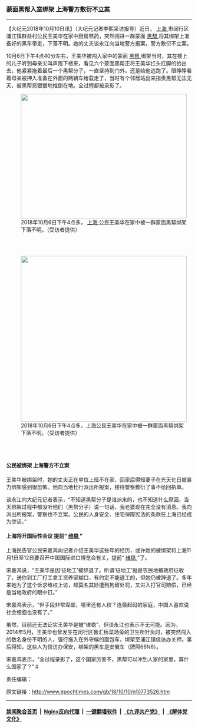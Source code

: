 ### 蒙面黑帮入室绑架 上海警方敷衍不立案
------------------------

<p>
 【大纪元2018年10月10日讯】（大纪元记者李熙采访报导）近日，
 <a href="http://www.epochtimes.com/gb/tag/%E4%B8%8A%E6%B5%B7.html">
  上海
 </a>
 市闵行区浦江镇群益村公民王美华在家中厨房熬药，突然闯进一群蒙面
 <a href="http://www.epochtimes.com/gb/tag/%E9%BB%91%E5%B8%AE.html">
  黑帮
 </a>
 将其绑架上准备好的黑车带走，下落不明。她的丈夫谈永江向当地警方报案，警方敷衍不立案。
</p>
<p>
 10月6日下午4点40分左右，王美华被闯入家中的蒙面
 <a href="http://www.epochtimes.com/gb/tag/%E9%BB%91%E5%B8%AE.html">
  黑帮
 </a>
 绑架当时，其在楼上的儿子听到母亲尖叫声跑下楼来，看见六个蒙面黑帮正将王美华扛头扛脚的抬出去，他紧紧拖着最后一个黑帮分子，一直坚持到门外，还是给他逃跑了。眼睁睁看着母亲被押入准备在外面的两辆车给载走了，当时有个邻居站出来指责黑帮无法无天，被黑帮恶狠狠地推倒在地。全过程都被录影了。
</p>
<figure class="wp-caption aligncenter" id="attachment_10773541" style="width: 450px">
 <a href="http://i.epochtimes.com/assets/uploads/2018/10/S__8249353.jpg">
  <img alt="" class="size-medium wp-image-10773541" height="338" src="http://i.epochtimes.com/assets/uploads/2018/10/S__8249353-450x338.jpg" width="450"/>
 </a>
 <br/><figcaption class="wp-caption-text">
  2018年10月6日下午4点多，
  <a href="http://www.epochtimes.com/gb/tag/%E4%B8%8A%E6%B5%B7.html">
   上海
  </a>
  公民王美华在家中被一群蒙面黑帮绑架下落不明。（受访者提供）
 </figcaption><br/>
</figure><br/>
<figure class="wp-caption aligncenter" id="attachment_10773540" style="width: 450px">
 <a href="http://i.epochtimes.com/assets/uploads/2018/10/S__8249351.jpg">
  <img alt="" class="wp-image-10773540 size-medium" height="450" src="http://i.epochtimes.com/assets/uploads/2018/10/S__8249351-450x450.jpg" width="450"/>
 </a>
 <br/><figcaption class="wp-caption-text">
  2018年10月6日下午4点多，上海公民王美华在家中被一群蒙面黑帮绑架下落不明。（受访者提供）
 </figcaption><br/>
</figure><br/>
<h4>
 公民被绑架 上海警方不立案
</h4>
<p>
 王美华被绑架时，她的丈夫正在单位上班不在家，回家后得知妻子在光天化日被暴力绑架感到很恐怖。他向当地杜行派出所报案，接待警察敷衍了事不给回执单。
</p>
<p>
 谈永江向大纪元记者表示，“不知道黑帮分子是谁派来的，也不知道什么原因，当天绑架过程中都没听他们（黑帮分子）说一句话，我老婆现在完全没有消息。我向派出所报案，警察也不立案。公民的人身安全、住宅保障宪法的条款在上海已经成为空话。”
</p>
<h4>
 上海将开国际性会议 提前“
 <a href="http://www.epochtimes.com/gb/tag/%E7%BB%B4%E7%A8%B3.html">
  维稳
 </a>
 ”
</h4>
<p>
 上海民告官公民宋嘉鸿向记者介绍王美华这些年的经历，或许她的被绑架和上海11月1日至12日要召开中国国际进口博览会有关，提前“
 <a href="http://www.epochtimes.com/gb/tag/%E7%BB%B4%E7%A8%B3.html">
  维稳
 </a>
 ”了。
</p>
<p>
 宋嘉鸿说，“王美华是因‘征地工’被辞退了。所谓‘征地工’就是农民地被政府征收了，送你到工厂打工拿工资养家糊口，有约定不能退工的，但她仍被辞退了。多年来她为了这个诉求维权上访，却莫名其妙遭到拘留处罚，又进入打官司赔偿，已经是当地政府的眼中钉。”
</p>
<p>
 宋嘉鸿表示，“但手段非常卑鄙，哪里还有人权？连最起码的家庭，中国人喜欢说社会细胞也没有了。”
</p>
<p>
 虽然，目前还无法证实王美华是被“维稳”，但谈永江也表示不无可能。因为，2014年5月，王美华也曾发生在闵行区鲁汇桥菜场旁的卫生所针灸时，被突然闯入的数名身份不明的人，强行拖入在外守候的面包车，绑架至浦江镇信访办关押。事后得知，这些人为信访办保安，绑架的黑车是安徽车（牌照66N6）。
</p>
<p>
 宋嘉鸿表示，“全过程录影了，这个国家厉害不，黑帮可以冲到人家的家里，算什么国家了？”＃
</p>
<p>
 责任编辑：
</p>

原文链接：http://www.epochtimes.com/gb/18/10/10/n10773526.htm


------------------------
#### [禁闻聚合首页](https://github.com/gfw-breaker/banned-news/blob/master/README.md) &nbsp;|&nbsp; [Nginx反向代理](https://github.com/gfw-breaker/open-proxy/blob/master/README.md) &nbsp;|&nbsp; [一键翻墙软件](https://github.com/gfw-breaker/nogfw/blob/master/README.md) &nbsp;|&nbsp; [《九评共产党》](https://github.com/gfw-breaker/9ping.md/blob/master/README.md#九评之一评共产党是什么) &nbsp;|&nbsp; [《解体党文化》](https://github.com/gfw-breaker/jtdwh.md/blob/master/README.md#绪论)